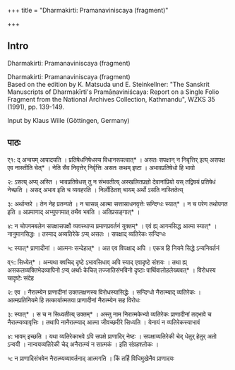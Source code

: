 +++
title = "Dharmakirti: Pramanaviniscaya (fragment)"

+++
## Intro
  
  
  
  
 Dharmakirti: Pramanaviniscaya (fragment)   
  
  
  
  
Dharmakirti: Pramanaviniscaya (fragment)  
Based on the edition by K. Matsuda und E. Steinkellner: "The Sanskrit Manuscripts of Dharmakīrti's Pramāṇaviniścaya: Report on a Single Folio Fragment from the National Archives Collection, Kathmandu", WZKS 35 (1991), pp. 139-149.  
  
  
Input by Klaus Wille (Göttingen, Germany)  
  
  
  
  


## पाठः
  
  
  
  
  
  
  
र्१: द् अन्वयम् आपादयति । प्रतिषेधनिषेधस्य विधानरूपत्वात्* । असतः सपक्षान् न निवृत्तिर् इत्य् असपक्ष एव नास्तीति चेत्* । नेति सैव निवृत्तेर् निर्वृत्तिः असतः कथम् इष्टा । अभावप्रतिषेधो हि भावो  
  
२: ऽसत्य् अप्य् अस्ति । भावप्रतिषेधस् तु न संभवतीत्य् अस्खलितप्रज्ञो देवानांप्रियो यस् तद्विषयं प्रतिषेधं नेच्छति । असद् अभाव इति च व्यवहरति । निर्लोठितश् चायम् अर्थो ऽसति नास्तितेत्य्  
  
३: अर्थान्तरे । तेन नेह प्रतन्यते । न चासन्न् आत्मा सत्तासाधनवृत्तेः सन्दिग्धः स्यात्* । न च परेण तथोपगत इति ॥ अप्रमाणाद् अभ्युपगमात् तथैव भवति । अतिप्रसङ्गात्* ।  
  
४: न चोपगमबलेन सपक्षासपक्षौ व्यवस्थाप्य प्रमाणप्रवर्तनं युक्तम्* । एवं ह्य् आगमसिद्ध आत्मा स्यात्* । नानुमानसिद्धः । तस्माद् अव्यतिरेके ऽप्य् असतः । सपक्षाद् व्यतिरेकः सन्दिग्धः  
  
५: स्यात्* प्राणादीनां । आत्मनः सन्देहात्* । अत एव विपक्षाद् अपि । एकत्र हि नियमे सिद्धे ऽन्यनिवर्तनं  
  
व्१:  सिध्येत्* । अन्यथा क्वचिद् दृष्टे ऽभावसिधाव् अपि स्याद् एवादृष्टे संशयः । तथा ह्य् असकलव्यक्तिभेदव्यापिनो ऽप्य् अर्थाः केचित् तज्जातिसंभविनो दृष्टाः पार्थिवालोहलेख्यवत्* । विरोधस्य चादृष्टेः संदेह  
  
२: एव । नैरात्म्येन प्राणादीनां उक्तलक्षणस्य विरोधस्यासिद्धेः । सन्दिग्धो नैरात्म्याद् व्यतिरेकः । आत्मप्रतिनियमे हि तत्कार्यात्मतया प्राणादीनां नैरात्म्येन सह विरोधः  
  
३: स्यात्* । स च न सिध्यतीत्य् उक्तम्* । अस्तु नाम निरात्मकेभ्यो व्यतिरेकः प्राणादीनां तद्भावे च नैरात्म्यव्यावृत्तिः । तथापि नानैरात्म्याद् आत्मा जीवच्छरीरे सिध्यति । येनायं न व्यतिरेकस्याभावं  
  
४: भावम् इच्छति । यथा व्यतिरेकाभवे ऽपि सपक्षे प्राणादिर् नेष्टः । सपक्षाव्यतिरेकी चेद् धेतुर् हेतुर् अतो ऽन्वयी । नान्वयव्यतिरेकी चेद् अनैरात्म्यं न सात्मकं । इति संग्रहश्लोकः ।  
  
५: न प्राणादिसंभवेन नैरात्म्यव्यावर्तनाद् आत्मगति । किं तर्हि विधिमुखेनैव प्राणादयः  
  
  
  
